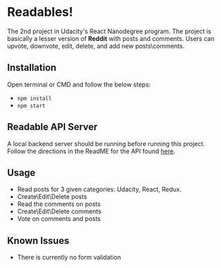 # Readables!
The 2nd project in Udacity's React Nanodegree program. The project is basically a lesser version of **Reddit** with posts and comments. Users can upvote, downvote, edit, delete, and add new posts\comments.

## Installation
Open terminal or CMD and follow the below steps:
* `npm install`
* `npm start`

## Readable API Server
A local backend server should be running before running this project. Follow the directions in the ReadME for the API found [here](https://github.com/udacity/reactnd-project-readable-starter).

## Usage
* Read posts for 3 given categories: Udacity, React, Redux.
* Create\Edit\Delete posts
* Read the comments on posts
* Create\Edit\Delete comments
* Vote on comments and posts

## Known Issues
* There is currently no form validation
